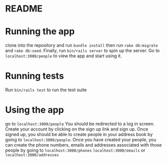 # README

# Running the app
clone into the repository and run `bundle install` then run `rake db:migrate` and `rake db:seed`. Finally, run `bin/rails server` to spin up the server. Go to `localhost:3000/people` to view the app and start using it.

# Running tests

Run `bin/rails test` to run the test suite

# Using the app

go to `localhost:3000/people` You should be redirected to a log in screen. Create your account by clicking on the sign up link and sign up. Once signed up, you should be able to create people in your address book by going to `localhost:3000/people`. Once you have created your people, you can create the phone numbers, emails and addresses associated with those people by going to `localhost:3000/phones` `localhost:3000/emails` or `localhost:3000/addresses`